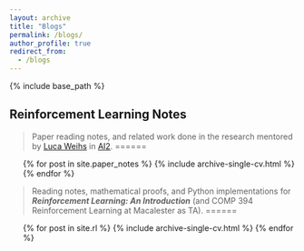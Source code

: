 ```yaml
---
layout: archive
title: "Blogs"
permalink: /blogs/
author_profile: true
redirect_from: 
  - /blogs
---
```


{% include base_path %}

## Reinforcement Learning Notes

> Paper reading notes, and related work done in the research mentored by [Luca Weihs](https://lucaweihs.github.io/) in [AI2](https://allenai.org/).
======

  <ul>{% for post in site.paper_notes %}
    {% include archive-single-cv.html %}
  {% endfor %}</ul>


> Reading notes, mathematical proofs, and Python implementations for ___Reinforcement Learning: An Introduction___ (and COMP 394 Reinforcement Learning at Macalester as TA).
======

  <ul>{% for post in site.rl %}
    {% include archive-single-cv.html %}
  {% endfor %}</ul>

